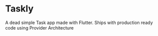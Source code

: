 # Taskly
A dead simple Task app made with Flutter. Ships with production ready code using Provider Architecture 
